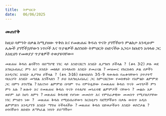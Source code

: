 ```yaml
---
title:  ትምህርት
date:   06/06/2025
---
```


### መጠየቅ
ከዚህ ሳምንት በቃል ከሚያዘው ጥቅስ እና የመጽሐፍ ቅዱስ ጥናት ያገኛችሁን ምልከታ እንዲሁም ሌሎች ያገኛችኋቸውን ነጥቦች እና ጥያቄዎች ለሰንበት ትምህርት ቡድናችሁ አጋሩ። ከቡድን አባላቱ ጋር እነዚህን የመወያያ ጥያቄዎች ተወያዩባቸው።

`መጽሐፍ ቅዱስ ልባችንን በሰማያዊ ነገር ላይ እንድናደርግ እንዴት ሊያግዘን ይችላል ? (ቆላ 3፡2)`
`ቃሉ ወደ እግዚአብሔር ምን እና እንዴት መፀለይ እንዳለብን እንዴት ይመራናል ?`
`መዝሙር የክርስቶስ ቃል ሰዎችን እንዲናገር እንዴት ሊያግዝ ይችላል ? (ቆላ 3፡16)`
`በቆላስይስ 3፡5-9 ጳውሎስ የጠቀሳቸውን ኃጥያተኛ ባህሪያት እንዴት መግደል እንችላለን ? ይህ ከእግዚአብሔር ጋር ከምናደርገው የመስዋዕት የአምልኮ ልምምድ ጋር በምን ይገናኛል ?`
`ከእናንተ ልምምድ በጣም ጥሩ የምትሏቸው የመጽሐፍ ቅዱስ ጥናት መንገዶች ምን ምን አሉ ?`
`ጽሎት እና የመጽሐፍ ቅዱስ ጥናት የተለያዩ መንፈሳዊ ልምምዶች ናቸውን ? መልሱ አዎ ወይም አይ ከሆነ ለምን ?`
`መጽሐፍ ቅዱሳዊ የሆነው መመሰጥ እና የምስራቃዊው መመሰጥ የሚያለያያቸው ነገር ምንድን ነው ? `
`መጽሐፍ ቅዱስ የሚደብራቸውን ክርስቲያን ጓደኞቻችሁን በቃሉ ውስጥ አዲስ ልምምድን እንዲያገኙ እንዴት ማገዝ ትችላላችሁ ?`
`መጽሐፍ ቅዱስ ህይወታችሁን እንዴት ቀይሮታል ? ሀሳባችሁን ለቡድኑ ለማካፈል ነፃነት ይሰማችሁ። `
